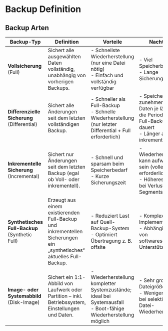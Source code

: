 # Backup Definition

## Backup Arten

| **Backup-Typ**                                 | **Definition**                                                                                                                                            | **Vorteile**                                                                                                                                   | **Nachteile**                                                                                                                                                                                  | **Typische Nutzung**                                                               |
| ---------------------------------------------- | --------------------------------------------------------------------------------------------------------------------------------------------------------- | ---------------------------------------------------------------------------------------------------------------------------------------------- | ---------------------------------------------------------------------------------------------------------------------------------------------------------------------------------------------- | ---------------------------------------------------------------------------------- |
| **Vollsicherung** (Full)                       | Sichert alle ausgewählten Daten vollständig, unabhängig von vorherigen Backups.                                           | - Schnellste Wiederherstellung (nur eine Datei nötig) <br> - Einfach und vollständig verfügbar                                                 | - Viel Speicherbedarf <br> - Lange Sicherungsdauer                                                                                            | - Periodisch z. B. wöchentlich bzw. monatlich in Backup-Plänen eingesetzt          |
| **Differenzielle Sicherung** (Differential)    | Sichert alle Änderungen seit dem letzten vollständigen Backup.                                            | - Schneller als Full-Backup <br> - Schnelle Wiederherstellung (nur letzter Differential + Full erforderlich)  | - Speichert zunehmend mehr Daten je länger die Periode seit Full-Backup dauert <br> - Länger als inkrementell  | - Für schnelle Wiederherstellung bei mittelgroßen Datenänderungen geeignet         |
| **Inkrementelle Sicherung** (Incremental)      | Sichert nur Änderungen seit dem letzten Backup (egal ob Voll- oder inkrementell).                        | - Schnell und sparsam beim Speicherbedarf <br> - Kurze Sicherungszeit                        | - Wiederherstellung kann aufwendig sein (volle Kette erforderlich) <br> - Höheres Risiko bei Verlust eines Segments          | - Für tägliche Backups oder Umgebungen mit häufigen Änderungen sinnvoll            |
| **Synthetisches Full-Backup** (Synthetic Full) | Erzeugt aus einem existierenden Full-Backup und inkrementellen Sicherungen ein „synthetisches“ aktuelles Full-Backup.  | - Reduziert Last auf Quell-Backup-System <br> - Optimiert Übertragung z. B. offsite                                          | - Komplexe Implementierung <br> - Abhängigkeiten von softwareseitiger Unterstützung                                                                                                            | - In Unternehmensumgebungen für effiziente Backup-Ketten verwendet                 |
| **Image- oder Systemabbild** (Disk-Image)      | Sichert ein 1:1-Abbild von Laufwerk oder Partition – inkl. Betriebssystem, Einstellungen und Daten.                      | - Wiederherstellung kompletter Systemzustände; ideal bei Systemausfall <br> - Boot-fähige Wiederherstellung möglich                            | - Sehr große Dateigrößen <br> - Weniger flexibel bei selektiver Datei-Wiederherstellung                                                                                                        | - Für schnelle vollständige Systemwiederherstellung, z. B. bei kritischen Systemen |


